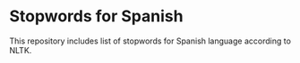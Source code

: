 # Stopwords for Spanish

This repository includes list of stopwords for Spanish language according to NLTK. 
